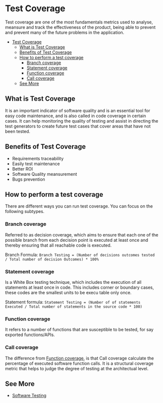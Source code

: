 # Test Coverage

Test coverage are one of the most fundamentals metrics used to analyse, meansure and track the effectiveness of the product, being able to prevent and prevent many of the future problems in the application.

- [Test Coverage](#test-coverage)
  - [What is Test Coverage](#what-is-test-coverage)
  - [Benefits of Test Coverage](#benefits-of-test-coverage)
  - [How to perform a test coverage](#how-to-perform-a-test-coverage)
    - [Branch coverage](#branch-coverage)
    - [Statement coverage](#statement-coverage)
    - [Function coverage](#function-coverage)
    - [Call coverage](#call-coverage)
  - [See More](#see-more)

## What is Test Coverage

It is an important indicator of software quality and is an essential tool for easy code maintenance, and is also called in code coverage in certain cases. It can help monitoring the quality of testing and assist in directing the test generators to create future test cases that cover areas that have not been tested.

## Benefits of Test Coverage

- Requirements traceability
- Easily test maintenance
- Better ROI
- Software Quality meansurement
- Bugs prevention

## How to perform a test coverage

There are different ways you can run test coverage. You can focus on the following subtypes.

### Branch coverage

Referred to as decision coverage, which aims to ensure that each one of the possible branch from each decision point is executed at least once and thereby ensuring that all reachable code is executed.

Branch Formula:
`Branch Testing = (Number of decisions outcomes tested / Total number of decision Outcomes) * 100%`

### Statement coverage

Is a White Box testing technique, which includes the execution of all statements at least once in code. This includes corner or boundary cases, these codes are the smallest units to be execu table only once.

Statement formula:
`Statement Testing = (Number of of statements Executed / Total number of statements in the source code * 100)`

### Function coverage

It refers to a number of functions that are susceptible to be tested, for say exported functions/APIs.

### Call coverage

The difference from [Function coverage](#function-coverage), is that Call coverage calculate the percentage of executed software function calls. It is a structural coverage metric that helps to judge the degree of testing at the architectual level.

## See More

- [Software Testing](./readme.md)

